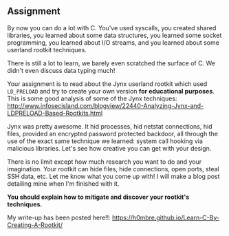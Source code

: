 ## Assignment
By now you can do a lot with C. You've used syscalls, you created shared libraries, you learned about some data structures, you learned some socket programming, you learned about I/O streams, and you learned about some userland rootkit techniques. 

There is still a lot to learn, we barely even scratched the surface of C. We didn't even discuss data typing much! 

Your assignment is to read about the Jynx userland rootkit which used `LD_PRELOAD` and try to create your own version **for educational purposes**. This is some good analysis of some of the Jynx techniques: http://www.infosecisland.com/blogview/22440-Analyzing-Jynx-and-LDPRELOAD-Based-Rootkits.html 

Jynx was pretty awesome. It hid processes, hid netstat connections, hid files, provided an encrypted password protected backdoor, all through the use of the exact same technique we learned: system call hooking via malicious libraries. Let's see how creative you can get with your design.

There is no limit except how much research you want to do and your imagination. Your rootkit can hide files, hide connections, open ports, steal SSH data, etc. Let me know what you come up with! I will make a blog post detailing mine when I'm finished with it. 

**You should explain how to mitigate and discover your rootkit's techniques.**

My write-up has been posted here!!: https://h0mbre.github.io/Learn-C-By-Creating-A-Rootkit/

